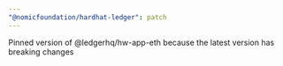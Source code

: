 ```yaml
---
"@nomicfoundation/hardhat-ledger": patch
---
```


Pinned version of @ledgerhq/hw-app-eth because the latest version has breaking changes
